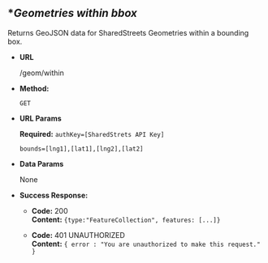 **Geometries within bbox*
----
  Returns GeoJSON data for SharedStreets Geometries within a bounding box.

* **URL**

  /geom/within

* **Method:**

  `GET`
  
*  **URL Params**

   **Required:**
   `authKey=[SharedStrets API Key]`

   `bounds=[lng1],[lat1],[lng2],[lat2]`

* **Data Params**

  None

* **Success Response:**

  * **Code:** 200 <br />
    **Content:** `{type:"FeatureCollection", features: [...]}`
 

  * **Code:** 401 UNAUTHORIZED <br />
    **Content:** `{ error : "You are unauthorized to make this request." }`

